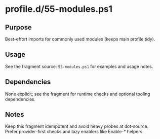 profile.d/55-modules.ps1
========================

Purpose
-------
Best-effort imports for commonly used modules (keeps main profile tidy).

Usage
-----
See the fragment source: `55-modules.ps1` for examples and usage notes.

Dependencies
------------
None explicit; see the fragment for runtime checks and optional tooling dependencies.

Notes
-----
Keep this fragment idempotent and avoid heavy probes at dot-source. Prefer provider-first checks and lazy enablers like Enable-* helpers.

